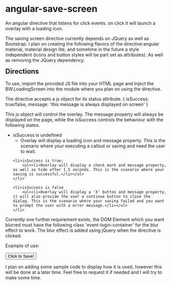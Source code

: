 # angular-save-screen
An angular directive that listens for click events. on click it will launch a overlay with a loading icon.

The saving screen directive currently depends on JQuery as well as Bootstrap. I plan on creating the following flavors of the directive:angular material, material design lite, and sometime in the future a style independent (icons and button styles will be part set as attributes). As well as removing the JQuery dependency.

<h2 style="margin-top:10px">Directions</h2>

To use, import the provided JS file into your HTML page and Inject the BW.LoadingScreen into the module where you plan on using the directive.

The directive accepts a js object for its status attribute.
    {
        isSuccess: true/false,
        message: 'this message is always displayed on screen'
    }

This js object will control the overlay. The message property will always be displayed on the page, while the isSuccess controls the behaviour with the following states.

<ul>
	<li>isSuccess is undefined
		<ul><li>Overlay will display a loading icon and message property. This is the scenario where your executing a callout or saving and need the user to wait.</ul></li>
	</li>

	<li>isSuccess is true;
		<ul><li>Overlay will display a check mark and message property, as well as hide after 1.5 seconds. This is the scenario where your saving is successful.</li></ul>
	</li>

	<li>isSuccess is false
		<ul><li>Overlay will display a 'X' button and message property, it will also provide the user a continue button to close the dialog. This is the scenario where your saving failed and you want to prompt the user with a error message.</li></ul>
	</li>
</ul>

Currently one further requirement exists, the DOM Element which you want blurred must have the following class 'event-login-container' for the blur effect to work. The blur effect is added using jQuery when the directive is clicked.

Example of use:

<button bw-saving-screen status="statusObjectInController">Click to Save!</button>


I plan on adding some sample code to display how it is used, however this will be done at a later time. Feel free to request it if needed and I will try to make some time.